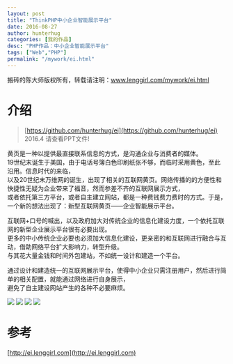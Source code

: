 ```yaml
---
layout: post  
title: "ThinkPHP中小企业智能展示平台"
date: 2016-08-27
author: hunterhug
categories: [我的作品]
desc: "PHP作品：中小企业智能展示平台"
tags: ["Web","PHP"]
permalink: "/mywork/ei.html"
--- 
```


搬砖的陈大师版权所有，转载请注明：www.lenggirl.com/mywork/ei.html

# 介绍
>[https://github.com/hunterhug/ei](https://github.com/hunterhug/ei)<br/>
>2016.4 请查看PPT文件!

黄页是一种以提供最直接联系信息的方式，是沟通企业与消费者的媒体。<br/>
19世纪末诞生于美国，由于电话号簿白色印刷纸张不够，而临时采用黄色，至此沿用。信息时代的来临，<br/>
以及20世纪末万维网的诞生，出现了相关的互联网黄页。网络传播的的方便性和快捷性无疑为企业带来了福音，然而参差不齐的互联网展示方式，<br/>
或者依托第三方平台，或者自主建立网站，都是一种费钱费力费时的方式。于是，一个新的想法出现了：新型互联网黄页——企业智能展示平台。<br/>

互联网+口号的喊出，以及政府加大对传统企业的信息化建设力度，一个依托互联网的新型企业展示平台很有必要出现。<br/>
更多的中小传统企业必要也必须加大信息化建设，更亲密的和互联网进行融合与互动，借助网络平台扩大影响力，转型升级。<br/>
与其花大量金钱和时间外包建站，不如统一设计和建造一个平台。<br/>

通过设计和建造统一的互联网展示平台，使得中小企业只需注册用户，然后进行简单的相关配置，就能通过网络进行自身展示，<br/>
避免了自主建设网站产生的各种不必要麻烦。

<img src='https://raw.githubusercontent.com/hunterhug/ei/master/seem1.jpg' />
<img src='https://raw.githubusercontent.com/hunterhug/ei/master/seem2.jpg' />
<img src='https://raw.githubusercontent.com/hunterhug/ei/master/seem3.jpg' />
<img src='https://raw.githubusercontent.com/hunterhug/ei/master/seem4.jpg' />

# 参考
[http://ei.lenggirl.com](http://ei.lenggirl.com)

